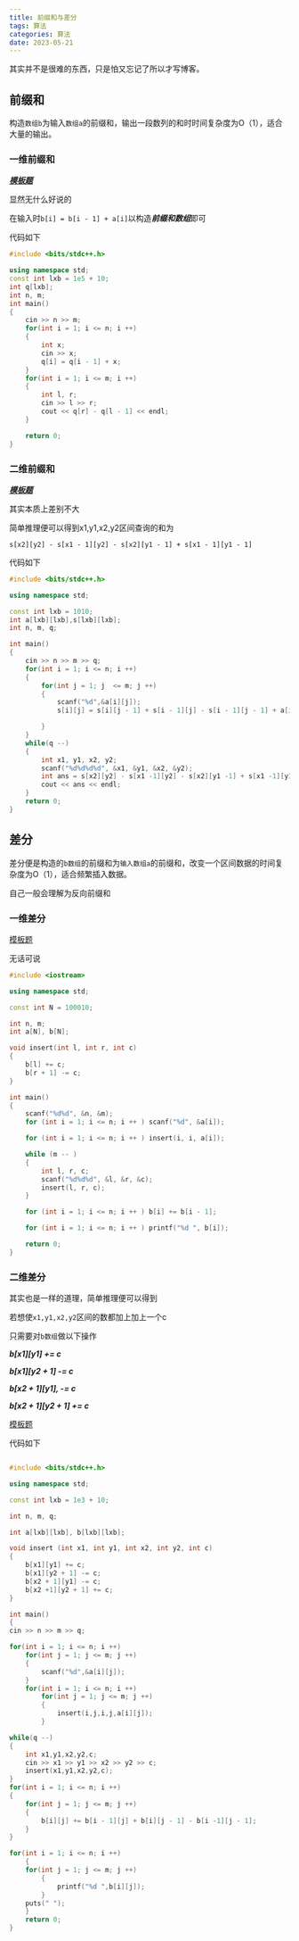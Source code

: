 ```yaml
---
title: 前缀和与差分
tags: 算法
categories: 算法
date: 2023-05-21
---
```

其实并不是很难的东西，只是怕又忘记了所以才写博客。

## 前缀和 

构造``数组b``为输入``数组a``的前缀和，输出一段数列的和时时间复杂度为O（1），适合大量的输出。

### 一维前缀和


***[模板题](https://www.acwing.com/problem/content/797/)***

显然无什么好说的


在输入时``b[i] = b[i - 1] + a[i]``以构造***前缀和数组***即可  

代码如下

```c++
#include <bits/stdc++.h>

using namespace std;
const int lxb = 1e5 + 10;
int q[lxb];
int n, m;
int main()
{
	cin >> n >> m;
	for(int i = 1; i <= n; i ++)
	{
		int x; 
		cin >> x;
		q[i] = q[i - 1] + x;
	}
	for(int i = 1; i <= m; i ++)
	{
		int l, r;
		cin >> l >> r;
		cout << q[r] - q[l - 1] << endl;
	}

	return 0;
}
```

### 二维前缀和

***[模板题](https://www.acwing.com/problem/content/798/)***

其实本质上差别不大

简单推理便可以得到x1,y1,x2,y2区间查询的和为

``s[x2][y2] - s[x1 - 1][y2] - s[x2][y1 - 1] + s[x1 - 1][y1 - 1]``

代码如下
~~~c++
#include <bits/stdc++.h>

using namespace std;

const int lxb = 1010;
int a[lxb][lxb],s[lxb][lxb];
int n, m, q;

int main()
{
	cin >> n >> m >> q;
	for(int i = 1; i <= n; i ++)
	{
		for(int j = 1; j  <= m; j ++)
		{
			scanf("%d",&a[i][j]);
			s[i][j] = s[i][j - 1] + s[i - 1][j] - s[i - 1][j - 1] + a[i][j];

		}
	}
	while(q --)
	{
		int x1, y1, x2, y2;
		scanf("%d%d%d%d", &x1, &y1, &x2, &y2);
		int ans = s[x2][y2] - s[x1 -1][y2] - s[x2][y1 -1] + s[x1 -1][y1 -1];
		cout << ans << endl;
	}
	return 0;
}
~~~

## 差分

差分便是构造的``b数组``的前缀和为``输入数组a``的前缀和，改变一个区间数据的时间复杂度为O（1），适合频繁插入数据。

自己一般会理解为反向前缀和

### 一维差分

[模板题](https://www.acwing.com/problem/content/799/)

无话可说

~~~c++
#include <iostream>

using namespace std;

const int N = 100010;

int n, m;
int a[N], b[N];

void insert(int l, int r, int c)
{
    b[l] += c;
    b[r + 1] -= c;
}

int main()
{
    scanf("%d%d", &n, &m);
    for (int i = 1; i <= n; i ++ ) scanf("%d", &a[i]);

    for (int i = 1; i <= n; i ++ ) insert(i, i, a[i]);

    while (m -- )
    {
        int l, r, c;
        scanf("%d%d%d", &l, &r, &c);
        insert(l, r, c);
    }

    for (int i = 1; i <= n; i ++ ) b[i] += b[i - 1];

    for (int i = 1; i <= n; i ++ ) printf("%d ", b[i]);

    return 0;
}

~~~

### 二维差分

其实也是一样的道理，简单推理便可以得到

若想使``x1,y1,x2,y2``区间的数都加上加上一个c

只需要对``b数组``做以下操作

***b[x1][y1] += c***

***b[x1][y2 + 1] -= c***

***b[x2 + 1][y1], -= c***

***b[x2 + 1][y2 + 1] += c***   


[模板题](https://www.acwing.com/activity/content/problem/content/832/)

代码如下

~~~c++

#include <bits/stdc++.h>

using namespace std;

const int lxb = 1e3 + 10;

int n, m, q;

int a[lxb][lxb], b[lxb][lxb];

void insert (int x1, int y1, int x2, int y2, int c)
{
    b[x1][y1] += c;
    b[x1][y2 + 1] -= c;
    b[x2 + 1][y1] -= c;
    b[x2 +1][y2 + 1] += c;
}

int main()
{
cin >> n >> m >> q;

for(int i = 1; i <= n; i ++)
    for(int j = 1; j <= m; j ++)
    {
        scanf("%d",&a[i][j]);
    }
    for(int i = 1; i <= n; i ++)
        for(int j = 1; j <= m; j ++)
        {
            insert(i,j,i,j,a[i][j]);
        }

while(q --)
{
    int x1,y1,x2,y2,c;
    cin >> x1 >> y1 >> x2 >> y2 >> c;
    insert(x1,y1,x2,y2,c);
}
for(int i = 1; i <= n; i ++)
{
    for(int j = 1; j <= m; j ++)
    {
        b[i][j] += b[i - 1][j] + b[i][j - 1] - b[i -1][j - 1];
    }
}

for(int i = 1; i <= n; i ++)
    {
    for(int j = 1; j <= m; j ++)
        {
            printf("%d ",b[i][j]);
        }
    puts(" ");
    }
    return 0;
}


~~~
